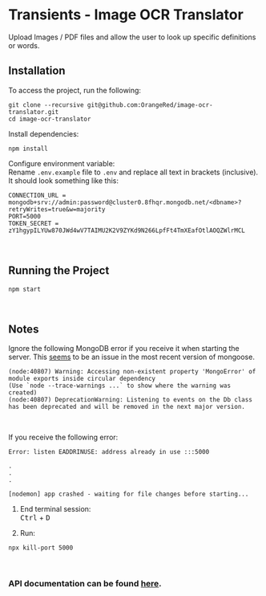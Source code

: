 # Transients - Image OCR Translator

Upload Images / PDF files and allow the user to look up specific definitions or words.

## Installation

To access the project, run the following:
```
git clone --recursive git@github.com:OrangeRed/image-ocr-translator.git
cd image-ocr-translator
```

Install dependencies:

```
npm install
```

Configure environment variable:<br />
Rename `.env.example` file to `.env` and replace all text in brackets (inclusive). It should look something like this:
```
CONNECTION_URL = mongodb+srv://admin:password@cluster0.8fhqr.mongodb.net/<dbname>?retryWrites=true&w=majority
PORT=5000
TOKEN_SECRET = zY1hgypILYUw870JWd4wV7TAIMU2K2V9ZYKd9N266LpfFt4TmXEafOtlAOQZWlrMCL
```

<br />

## Running the Project
```
npm start
```

<br />

## Notes

Ignore the following MongoDB error if you receive it when starting the server. This [seems](https://developer.mongodb.com/community/forums/t/warning-accessing-non-existent-property-mongoerror-of-module-exports-inside-circular-dependency/15411) to be an issue in the most recent version of mongoose. 

```
(node:40807) Warning: Accessing non-existent property 'MongoError' of module exports inside circular dependency
(Use `node --trace-warnings ...` to show where the warning was created)
(node:40807) DeprecationWarning: Listening to events on the Db class has been deprecated and will be removed in the next major version.
```

<br/>

If you receive the following error:
```
Error: listen EADDRINUSE: address already in use :::5000

.
.
.

[nodemon] app crashed - waiting for file changes before starting...
```

1. End terminal session:\
<kbd>Ctrl</kbd> + <kbd>D</kbd>

2. Run:
```
npx kill-port 5000
```

<br/>

### API documentation can be found [here](https://github.com/OrangeRed/image-ocr-translator/tree/main/API.md).
